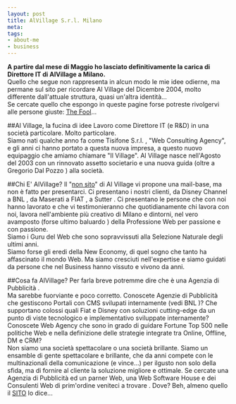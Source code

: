 ```yaml
--- 
layout: post
title: AlVillage S.r.l. Milano
meta: 
tags:
- about-me
- business
---
```

**A partire dal mese di Maggio ho lasciato definitivamente la carica di Direttore IT di AlVillage a Milano.**  
Quello che segue non rappresenta in alcun modo le mie idee odierne, ma permane sul sito per ricordare Al Village del Dicembre 2004, molto differente dall'attuale struttura, quasi un'altra identità...  
Se cercate quello che espongo in queste pagine forse potreste rivolgervi alle persone giuste: [The Fool](http://thefool.it)...

##Al Village, la fucina di idee
Lavoro come Direttore IT (e R&D) in una società particolare. Molto particolare.  
Siamo nati qualche anno fa come Tisifone S.r.l. , "Web Consulting Agency", e gli anni ci hanno portato a questa nuova impresa, a questo nuovo equipaggio che amiamo chiamare "Il Village". Al Village nasce nell'Agosto del 2003 con un rinnovato assetto societario e una nuova guida (oltre a Gregorio Dal Pozzo ) alla società.  

##Chi E' AlVillage?
Il "[non sito](http://www.alvillage.com)" di Al Village vi propone una mail-base, ma non è fatto per presentarci. Ci presentano i nostri clienti, da Disney Channel a BNL , da Maserati a FIAT , a Sutter . Ci presentano le persone che con noi hanno lavorato e che vi testimonieranno che quotidianamente chi lavora con noi, lavora nell'ambiente più creativo di Milano e dintorni, nel vero avamposto (forse ultimo baluardo ) della Professione Web per passione e con passione.  
Siamo i Guru del Web che sono sopravvissuti alla Selezione Naturale degli ultimi anni.  
Siamo forse gli eredi della New Economy, di quel sogno che tanto ha affascinato il mondo Web. Ma siamo cresciuti nell'expertise e siamo guidati da persone che nel Business hanno vissuto e vivono da anni.  

##Cosa fa AlVillage?
Per farla breve potremme dire che è una Agenzia di Pubblicità .  
Ma sarebbe fuorviante e poco corretto. Conoscete Agenzie di Pubblicità che gestiscono Portali con CMS svilupati internamente (vedi BNL )? Che supportano colossi quali Fiat e Disney con soluzioni cutting-edge da un punto di viste tecnologico e implementativo sviluppate internamente?
Conoscete Web Agency che sono in grado di guidare Fortune Top 500 nelle politiche Web e nella definizione delle strategie integrate tra Online, Offline, DM e CRM?  
Non siamo una società spettacolare o una società brillante. Siamo un ensamble di gente spettacolare e brillante, che da anni compete con le multinazionali della comunicazione (e vince...) per ilgusto non solo della sfida, ma di fornire al cliente la soluzione migliore e ottimale. Se cercate una Agenzia di Pubblicità ed un parner Web, una Web Software House e dei Consulenti Web di prim'ordine veniteci a trovare . Dove? Beh, almeno quello il [SITO](http://www.alvillage.com) lo dice...    
